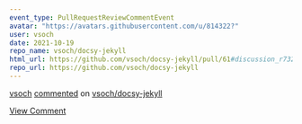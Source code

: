 ```yaml
---
event_type: PullRequestReviewCommentEvent
avatar: "https://avatars.githubusercontent.com/u/814322?"
user: vsoch
date: 2021-10-19
repo_name: vsoch/docsy-jekyll
html_url: https://github.com/vsoch/docsy-jekyll/pull/61#discussion_r732065423
repo_url: https://github.com/vsoch/docsy-jekyll
---
```


<a href='https://github.com/vsoch' target='_blank'>vsoch</a> <a href='https://github.com/vsoch/docsy-jekyll/pull/61#discussion_r732065423' target='_blank'>commented</a> on <a href='https://github.com/vsoch/docsy-jekyll' target='_blank'>vsoch/docsy-jekyll</a>

<a href='https://github.com/vsoch/docsy-jekyll/pull/61#discussion_r732065423' target='_blank'>View Comment</a>